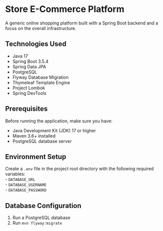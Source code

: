 # Store E-Commerce Platform

A generic online shopping platform built with a Spring Boot backend and a focus on the overall infrastructure.  

## Technologies Used

- Java 17
- Spring Boot 3.5.4
- Spring Data JPA
- PostgreSQL
- Flyway Database Migration
- Thymeleaf Template Engine
- Project Lombok
- Spring DevTools

## Prerequisites

Before running the application, make sure you have:

- Java Development Kit (JDK) 17 or higher
- Maven 3.6+ installed
- PostgreSQL database server

## Environment Setup

Create a `.env` file in the project root directory with the following required variables:  
    - `DATABASE_URL`  
    - `DATABASE_USERNAME`  
    - `DATABASE_PASSWORD`  

## Database Configuration
1. Run a PostgreSQL database
2. Run `mvn flyway:migrate`
